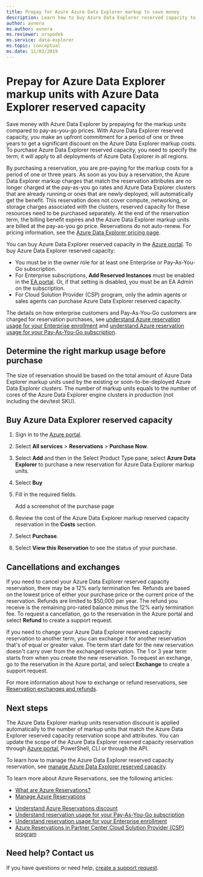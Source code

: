 ```yaml
---
title: Prepay for Azure Azure Data Explorer markup to save money
description: Learn how to buy Azure Data Explorer reserved capacity to save on your Azure Data Explorer costs.
author: avnera
ms.author: avnera
ms.reviewer: orspodek
ms.service: data-explorer
ms.topic: conceptual
ms.date: 11/03/2019
---
```


# Prepay for Azure Data Explorer markup units with Azure Data Explorer reserved capacity

Save money with Azure Data Explorer by prepaying for the markup units compared to pay-as-you-go prices. With Azure Data Explorer reserved capacity, you make an upfront commitment for a period of one or three years to get a significant discount on the Azure Data Explorer markup costs. To purchase Azure Data Explorer reserved capacity, you need to specify the term, it will apply to all deployments of Azure Data Explorer in all regions.


By purchasing a reservation, you are pre-paying for the markup costs for a period of one or three years. As soon as you buy a reservation, the Azure Data Explorer markup charges that match the reservation attributes are no longer charged at the pay-as-you go rates and Azure Data Explorer clusters that are already running or ones that are newly deployed, will automatically get the benefit.  This reservation does not cover compute, networking, or storage charges associated with the clusters, reserved capacity for these resources need to be purchased separately. At the end of the reservation term, the billing benefit expires and the Azure Data Explorer markup units are billed at the pay-as-you go price. Reservations do not auto-renew. For pricing information, see the [Azure Data Explorer pricing page](https://azure.microsoft.com/en-us/pricing/details/data-explorer/).

You can buy Azure Data Explorer reserved capacity in the [Azure portal](https://portal.azure.com). To buy Azure Data Explorer reserved capacity:

* You must be in the owner role for at least one Enterprise or Pay-As-You-Go subscription.
* For Enterprise subscriptions, **Add Reserved Instances** must be enabled in the [EA portal](https://ea.azure.com). Or, if that setting is disabled, you must be an EA Admin on the subscription.
* For Cloud Solution Provider (CSP) program, only the admin agents or sales agents can purchase Azure Data Explorer reserved capacity.

The details on how enterprise customers and Pay-As-You-Go customers are charged for reservation purchases, see [understand Azure reservation usage for your Enterprise enrollment](../billing/billing-understand-reserved-instance-usage-ea.md) and [understand Azure reservation usage for your Pay-As-You-Go subscription](../billing/billing-understand-reserved-instance-usage.md).

## Determine the right markup usage before purchase

The size of reservation should be based on the total amount of Azure Data Explorer markup units used by the existing or soon-to-be-deployed Azure Data Explorer clusters. The number of markup units equals to the number of cores of the Azure Data Explorer engine clusters in production (not including the dev/test SKU). 

## Buy Azure Data Explorer reserved capacity

1. Sign in to the [Azure portal](https://portal.azure.com).
1. Select **All services** > **Reservations** > **Purchase Now**.
1. Select **Add** and then in the Select Product Type pane, select **Azure Data Explorer** to purchase a new reservation for Azure Data Explorer markup units. 
1. Select **Buy**

1. Fill in the required fields. 

   <TODO> Add a screenshot of the purchase page

1. Review the cost of the Azure Data Explorer markup reserved capacity reservation in the **Costs** section.
1. Select **Purchase**.
1. Select **View this Reservation** to see the status of your purchase.

## Cancellations and exchanges

If you need to cancel your Azure Data Explorer reserved capacity reservation, there may be a 12% early termination fee. Refunds are based on the lowest price of either your purchase price or the current price of the reservation. Refunds are limited to $50,000 per year. The refund you receive is the remaining pro-rated balance minus the 12% early termination fee. To request a cancellation, go to the reservation in the Azure portal and select **Refund** to create a support request.

If you need to change your Azure Data Explorer reserved capacity reservation to another term, you can exchange it for another reservation that's of equal or greater value. The term start date for the new reservation doesn't carry over from the exchanged reservation. The 1 or 3 year term starts from when you create the new reservation. To request an exchange, go to the reservation in the Azure portal, and select **Exchange** to create a support request.

For more information about how to exchange or refund reservations, see [Reservation exchanges and refunds](../billing/billing-azure-reservations-self-service-exchange-and-refund.md).

## Next steps

The Azure Data Explorer markup units reservation discount is applied automatically to the number of markup units that match the Azure Data Explorer reserved capacity reservation scope and attributes. You can update the scope of the Azure Data Explorer reserved capacity reservation through [Azure portal](https://portal.azure.com), PowerShell, CLI or through the API.

To learn how to manage the Azure Data Explorer reserved capacity reservation, see [manage Azure Data Explorer reserved capacity](../billing/billing-understand-kusto-azuredataexplorer-reservation-charges.md).

To learn more about Azure Reservations, see the following articles:

* [What are Azure Reservations?](../billing/billing-save-compute-costs-reservations.md)
* [Manage Azure Reservations](../billing/billing-manage-reserved-vm-instance.md)
- [Understand Azure Reservations discount](../billing/billing-understand-reservation-charges.md)
- [Understand reservation usage for your Pay-As-You-Go subscription](../billing/billing-understand-reserved-instance-usage.md)
- [Understand reservation usage for your Enterprise enrollment](../billing/billing-understand-reserved-instance-usage-ea.md)
- [Azure Reservations in Partner Center Cloud Solution Provider (CSP) program](https://docs.microsoft.com/partner-center/azure-reservations)

## Need help? Contact us

If you have questions or need help, [create a support request](https://portal.azure.com/#blade/Microsoft_Azure_Support/HelpAndSupportBlade/newsupportrequest).
